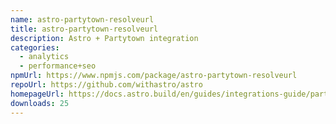 ```yaml
---
name: astro-partytown-resolveurl
title: astro-partytown-resolveurl
description: Astro + Partytown integration
categories:
  - analytics
  - performance+seo
npmUrl: https://www.npmjs.com/package/astro-partytown-resolveurl
repoUrl: https://github.com/withastro/astro
homepageUrl: https://docs.astro.build/en/guides/integrations-guide/partytown/
downloads: 25
---
```

